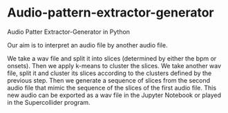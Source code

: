 # Audio-pattern-extractor-generator

Audio Patter Extractor-Generator in Python

Our aim is to interpret an audio file by another audio file.

We take a wav file and split it into slices (determined by either the bpm or onsets). Then we apply k-means to cluster the slices.
We take another wav file, split it and cluster its slices according to the clusters defined by the previous step. 
Then we generate a sequence of slices from the second audio file that mimic the sequence of the slices of the first audio file.
This new audio can be exported as a wav file in the Jupyter Notebook or played in the Supercollider program.
